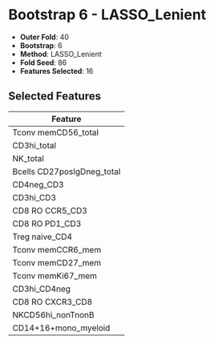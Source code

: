 # Bootstrap 6 - LASSO_Lenient

- **Outer Fold**: 40
- **Bootstrap**: 6
- **Method**: LASSO_Lenient
- **Fold Seed**: 86
- **Features Selected**: 16

## Selected Features

| Feature |
|---------|
| Tconv memCD56_total |
| CD3hi_total |
| NK_total |
| Bcells CD27posIgDneg_total |
| CD4neg_CD3 |
| CD3hi_CD3 |
| CD8 RO CCR5_CD3 |
| CD8 RO PD1_CD3 |
| Treg naive_CD4 |
| Tconv memCCR6_mem |
| Tconv memCD27_mem |
| Tconv memKi67_mem |
| CD3hi_CD4neg |
| CD8 RO CXCR3_CD8 |
| NKCD56hi_nonTnonB |
| CD14+16+mono_myeloid |
